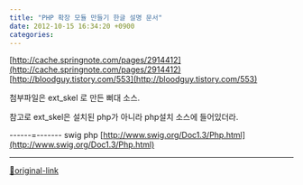 ```yaml
---
title: "PHP 확장 모듈 만들기 한글 설명 문서"
date: 2012-10-15 16:34:20 +0900
categories: 
---
```

  

[http://cache.springnote.com/pages/2914412](http://cache.springnote.com/pages/2914412)  
[http://bloodguy.tistory.com/553](http://bloodguy.tistory.com/553)  

첨부파일은 ext_skel 로 만든 뻐대 소스.
  

참고로 ext_skel은 설치된 php가 아니라 php설치 소스에 들어있더라.
  

------=-------
swig php
[http://www.swig.org/Doc1.3/Php.html](http://www.swig.org/Doc1.3/Php.html)



***
[🔗original-link](http://www.mins01.com/mh/tech/read/805)